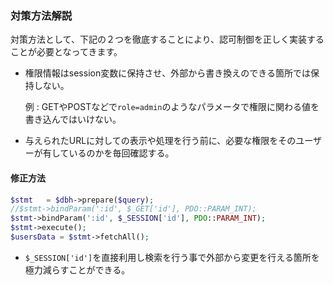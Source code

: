 ### 対策方法解説
対策方法として、下記の２つを徹底することにより、認可制御を正しく実装することが必要となってきます。

 - 権限情報はsession変数に保持させ、外部から書き換えのできる箇所では保持しない。
 
    例 : GETやPOSTなどで```role=admin```のようなパラメータで権限に関わる値を書き込んではいけない。

- 与えられたURLに対しての表示や処理を行う前に、必要な権限をそのユーザーが有しているのかを毎回確認する。

#### 修正方法

```php
$stmt   = $dbh->prepare($query);
//$stmt->bindParam(':id', $_GET['id'], PDO::PARAM_INT);
$stmt->bindParam(':id', $_SESSION['id'], PDO::PARAM_INT);
$stmt->execute();
$usersData = $stmt->fetchAll();
```
- ```$_SESSION['id']```を直接利用し検索を行う事で外部から変更を行える箇所を極力減らすことができる。
